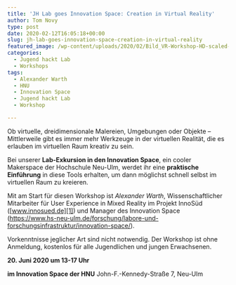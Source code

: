 ```yaml
---
title: 'JH Lab goes Innovation Space: Creation in Virtual Reality'
author: Tom Novy
type: post
date: 2020-02-12T16:05:18+00:00
slug: jh-lab-goes-innovation-space-creation-in-virtual-reality
featured_image: /wp-content/uploads/2020/02/Bild_VR-Workshop-HD-scaled-e1581522093258.jpg
categories:
  - Jugend hackt Lab
  - Workshops
tags:
  - Alexander Warth
  - HNU
  - Innovation Space
  - Jugend hackt Lab
  - Workshop

---
```

Ob virtuelle, dreidimensionale Malereien, Umgebungen oder Objekte &#8211; Mittlerweile gibt es immer mehr Werkzeuge in der virtuellen Realität, die es erlauben im virtuellen Raum kreativ zu sein.

Bei unserer **Lab-Exkursion in den Innovation Space**, ein cooler Makerspace der Hochschule Neu-Ulm, werdet ihr eine **praktische Einführung** in diese Tools erhalten, um dann möglichst schnell selbst im virtuellen Raum zu kreieren.

Mit am Start für diesen Workshop ist _Alexander Warth_, Wissenschaftlicher Mitarbeiter für User Experience in Mixed Reality im Projekt InnoSüd ([www.innosued.de][1]) und Manager des Innovation Space (<https://www.hs-neu-ulm.de/forschung/labore-und-forschungsinfrastruktur/innovation-space/>).

Vorkenntnisse jeglicher Art sind nicht notwendig. Der Workshop ist ohne Anmeldung, kostenlos für alle Jugendlichen und jungen Erwachsenen.

**20. Juni 2020 um 13-17 Uhr**

**im Innovation Space der HNU**
John-F.-Kennedy-Straße 7, Neu-Ulm

 [1]: http://www.innosued.de/
